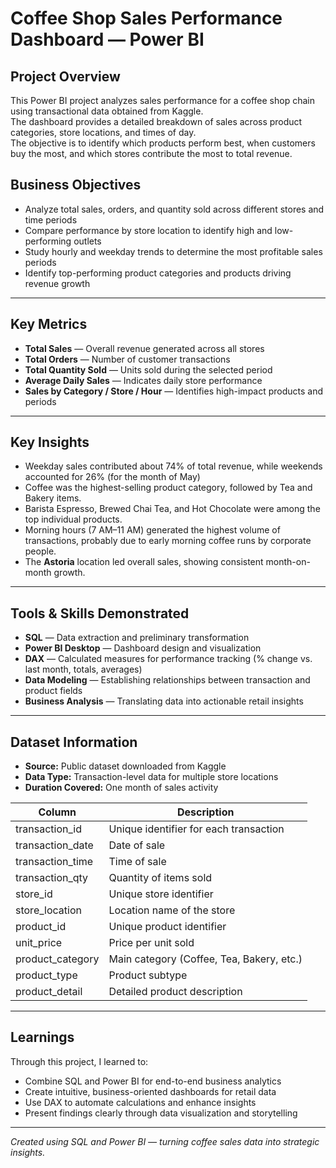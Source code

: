# Coffee Shop Sales Performance Dashboard — Power BI

## Project Overview
This Power BI project analyzes sales performance for a coffee shop chain using transactional data obtained from Kaggle.  
The dashboard provides a detailed breakdown of sales across product categories, store locations, and times of day.  
The objective is to identify which products perform best, when customers buy the most, and which stores contribute the most to total revenue.

## Business Objectives
- Analyze total sales, orders, and quantity sold across different stores and time periods  
- Compare performance by store location to identify high and low-performing outlets  
- Study hourly and weekday trends to determine the most profitable sales periods  
- Identify top-performing product categories and products driving revenue growth  

---

## Key Metrics
- **Total Sales** — Overall revenue generated across all stores  
- **Total Orders** — Number of customer transactions  
- **Total Quantity Sold** — Units sold during the selected period  
- **Average Daily Sales** — Indicates daily store performance  
- **Sales by Category / Store / Hour** — Identifies high-impact products and periods  

---

## Key Insights
- Weekday sales contributed about 74% of total revenue, while weekends accounted for 26% (for the month of May)  
- Coffee was the highest-selling product category, followed by Tea and Bakery items.  
- Barista Espresso, Brewed Chai Tea, and Hot Chocolate were among the top individual products.  
- Morning hours (7 AM–11 AM) generated the highest volume of transactions, probably due to early morning coffee runs by corporate people.  
- The **Astoria** location led overall sales, showing consistent month-on-month growth.  

---

## Tools & Skills Demonstrated
- **SQL** — Data extraction and preliminary transformation  
- **Power BI Desktop** — Dashboard design and visualization  
- **DAX** — Calculated measures for performance tracking (% change vs. last month, totals, averages)  
- **Data Modeling** — Establishing relationships between transaction and product fields  
- **Business Analysis** — Translating data into actionable retail insights  

---

## Dataset Information
- **Source:** Public dataset downloaded from Kaggle  
- **Data Type:** Transaction-level data for multiple store locations  
- **Duration Covered:** One month of sales activity  

| Column | Description |
|---------|-------------|
| transaction_id | Unique identifier for each transaction |
| transaction_date | Date of sale |
| transaction_time | Time of sale |
| transaction_qty | Quantity of items sold |
| store_id | Unique store identifier |
| store_location | Location name of the store |
| product_id | Unique product identifier |
| unit_price | Price per unit sold |
| product_category | Main category (Coffee, Tea, Bakery, etc.) |
| product_type | Product subtype |
| product_detail | Detailed product description |

---

## Learnings
Through this project, I learned to:
- Combine SQL and Power BI for end-to-end business analytics  
- Create intuitive, business-oriented dashboards for retail data  
- Use DAX to automate calculations and enhance insights  
- Present findings clearly through data visualization and storytelling  

---

*Created using SQL and Power BI — turning coffee sales data into strategic insights.*
